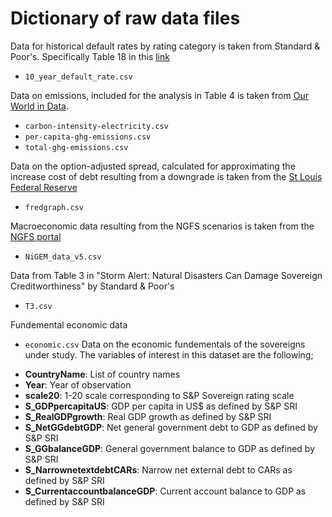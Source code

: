 # Dictionary of raw data files

Data for historical default rates by rating category is taken from Standard & Poor's. Specifically Table 18 in this [link](https://www.spglobal.com/ratings/en/research/articles/220504-default-transition-and-recovery-2021-annual-global-sovereign-default-and-rating-transition-study-12350530#ID18536)
- `10_year_default_rate.csv`

Data on emissions, included for the analysis in Table 4 is taken from [Our World in Data](https://ourworldindata.org/greenhouse-gas-emissions).
- `carbon-intensity-electricity.csv`
- `per-capita-ghg-emissions.csv`
- `total-ghg-emissions.csv`

Data on the option-adjusted spread, calculated for approximating the increase cost of debt resulting from a downgrade is taken from the [St Louis Federal Reserve](https://fred.stlouisfed.org/series/BAMLC0A4CBBB)
- `fredgraph.csv`

Macroeconomic data resulting from the NGFS scenarios is taken from the [NGFS portal](https://data.ece.iiasa.ac.at/ngfs/#/downloads)
- `NiGEM_data_v5.csv`

Data from Table 3 in "Storm Alert: Natural Disasters Can Damage Sovereign Creditworthiness" by Standard & Poor's
- `T3.csv`

Fundemental economic data
- `economic.csv`
Data on the economic fundementals of the sovereigns under study. The variables of interest in this dataset are the following;
* **CountryName**: List of country names
* **Year**: Year of observation
* **scale20**: 1-20 scale corresponding to S&P Sovereign rating scale
* **S_GDPpercapitaUS**: GDP per capita in US$ as defined by S&P SRI
* **S_RealGDPgrowth**: Real GDP growth as defined by S&P SRI
* **S_NetGGdebtGDP**: Net general government debt to GDP as defined by S&P SRI
* **S_GGbalanceGDP**: General government balance to GDP as defined by S&P SRI
* **S_NarrownetextdebtCARs**: Narrow net external debt to CARs as defined by S&P SRI
* **S_CurrentaccountbalanceGDP**: Current account balance to GDP as defined by S&P SRI


